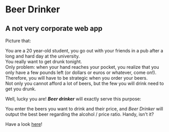 # Beer Drinker
## A not very corporate web app

Picture that:    

You are a 20 year-old student, you go out with your friends in a pub after a long and hard day at the university.  
You really want to get drunk tonight.  
Only problem: when your hand reaches your pocket, you realize that you only have
a few pounds left (or dollars or euros or whatever, come on!).  
Therefore, you will have to be strategic when you order your beers.  
Not only you cannot afford a lot of beers, but the few you will drink need to get you drunk.    

Well, lucky you are! ***Beer drinker*** will exactly serve this purpose:    

You enter the beers you want to drink and their price, and *Beer Drinker* will output the best beer regarding the alcohol / price ratio. Handy, isn't it?    

Have a look [here](http://qualiastudio.fr/beerdrinker)!


